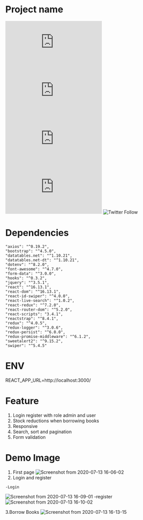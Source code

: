 # Project name

<!--- These are examples. See https://shields.io for others or to customize this set of shields. You might want to include dependencies, project status and licence info here --->
![GitHub repo size](https://img.shields.io/github/repo-size/scottydocs/README-template.md)
![GitHub contributors](https://img.shields.io/github/contributors/scottydocs/README-template.md)
![GitHub stars](https://img.shields.io/github/stars/scottydocs/README-template.md?style=social)
![GitHub forks](https://img.shields.io/github/forks/scottydocs/README-template.md?style=social)
![Twitter Follow](https://img.shields.io/twitter/follow/scottydocs?style=social)


# Dependencies
    "axios": "^0.19.2",
    "bootstrap": "^4.5.0",
    "datatables.net": "^1.10.21",
    "datatables.net-dt": "^1.10.21",
    "dotenv": "^8.2.0",
    "font-awesome": "^4.7.0",
    "form-data": "^3.0.0",
    "hooks": "^0.3.2",
    "jquery": "^3.5.1",
    "react": "^16.13.1",
    "react-dom": "^16.13.1",
    "react-id-swiper": "^4.0.0",
    "react-live-search": "^1.0.2",
    "react-redux": "^7.2.0",
    "react-router-dom": "^5.2.0",
    "react-scripts": "3.4.1",
    "reactstrap": "^8.4.1",
    "redux": "^4.0.5",
    "redux-logger": "^3.0.6",
    "redux-persist": "^6.0.0",
    "redux-promise-middleware": "^6.1.2",
    "sweetalert2": "^9.15.2",
    "swiper": "^5.4.5"

# ENV
REACT_APP_URL=http://localhost:3000/

# Feature
 1. Login register with role admin and user
 2. Stock reductions when borrowing books
 3. Responsive
 4. Search, sort and pagination
 5. Form validation
 
 # Demo Image
   1. First page
   ![Screenshot from 2020-07-13 16-06-02](https://user-images.githubusercontent.com/63132957/87286393-05cbf000-c523-11ea-84cb-633c6c464ea8.png)
   2. Login and register
   
    -Login    
   ![Screenshot from 2020-07-13 16-09-01](https://user-images.githubusercontent.com/63132957/87286555-32800780-c523-11ea-85f0-75ec1d2b33b5.png)
   -register
   ![Screenshot from 2020-07-13 16-10-02](https://user-images.githubusercontent.com/63132957/87286674-580d1100-c523-11ea-8ec1-6d9dc914235f.png)
   
   3.Borrow Books
   ![Screenshot from 2020-07-13 16-13-15](https://user-images.githubusercontent.com/63132957/87287057-d7024980-c523-11ea-99f8-789c8e9acdc5.png)
    
